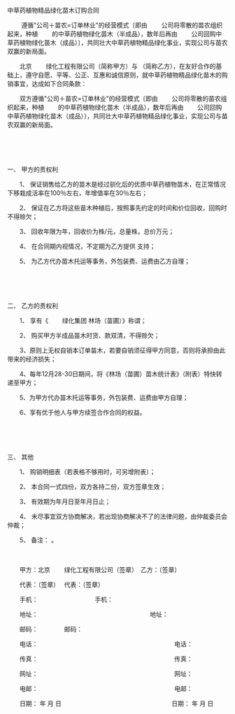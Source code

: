 



中草药植物精品绿化苗木订购合同



 

　　 遵循"公司＋苗农=订单林业"的经营模式〔即由　　 公司将零散的苗农组织起来，种植　　 的中草药植物绿化苗木（半成品），数年后再由　　 公司回购中草药植物绿化苗木（成品）〕，共同壮大中草药植物精品绿化事业，实现公司与苗农双赢的新局面。　　

　　北京　　 绿化工程有限公司（简称甲方）与 （简称乙方），在友好合作的基础上，遵守自愿、平等、公正、互惠和诚信原则，就中草药植物精品绿化苗木的购销事宜，达成如下合同条款：

　　双方遵循"公司＋苗农=订单林业"的经营模式〔即由　　 公司将零散的苗农组织起来，种植　　 的中草药植物绿化苗木（半成品），数年后再由　　 公司回购中草药植物绿化苗木（成品）〕，共同壮大中草药植物精品绿化事业，实现公司与苗农双赢的新局面。

　　

　　

一、
甲方的责权利

　　1、 保证销售给乙方的苗木是经过驯化后的优质中草药植物苗木，在正常情况下移栽成活率在100％左右，年增值率在30％左右；

　　2、 保证在乙方将这些苗木种植后，按照事先约定的时间和价位回收，回购时不得赊欠；

　　3、 回收年限为年，回收价为株/元，总量株，总价万元；

　　4、 在合同期内视情况，不定期为乙方提供 支持；

　　5、 为乙方代办苗木托运等事务，外包装费、运费由乙方自理；

　　

　　

二、
乙方的责权利

　　1、 享有《　　 绿化集团 林场（苗圃）》称谓；

　　2、 购买甲方半成品苗木时货、款双清，不得赊欠； 

　　3、原则上无权自销本订单苗木，若要自销须征得甲方同意，否则将承担由此带来的经济损失；

　　4、每年12月28-30日期间，将《林场（苗圃）苗木统计表》（附表）特快转递至甲方；

　　5、为甲方代办苗木托运等事务，外包装费、运费由甲方自理；

　　6、享有优于他人与甲方续签合作合同的权益。

　　

　　

三、
其他

　　1、 购销明细表（若表格不够用时，可另增附表）；

　　2、 本合同一式四份，双方各持二份，双方签章生效；

　　3、 有效期为年月日至年月日止；

　　4、 未尽事宜双方协商解决，若出现协商解决不了的法律问题，由仲裁委员会仲裁；

　　5、 备注： 。　　

　　

　　甲方：北京　　 绿化工程有限公司（签章）　乙方：（签章）

　　代表：（签章）　 代表：（签章）

　　手机：　　　　　　　　　 手机： 

　　地址：　　　　　　　　　　　　　　　　　　 地址：

　　邮码：　　　　 邮码：

　　电话：　　　　　　　　　　　　　　　　　　　　　　 电话：

　　传真：　　　　　　　　　　　　　　　　　　　　　　 传真：

　　网址：　　　　　　　　　　　　　　　　　　　　　　 网址：

　　电邮：　　　　　　　　　　　　　　　　　　　　　　 电邮：

　　日期： 年 月 日　　　　　　　　　　　　　　　　　　日期： 年 月 日
